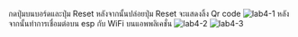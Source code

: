 กดปุ่มบนบอร์ดและปุ่ม Reset หลังจากนั้นปล่อยปุ่ม Reset จะแสดงลิ้ง Qr code
![lab4-1](https://github.com/Special-Topics-Computer-2023/ESP32-Provision-Manager/assets/115066285/7b7b7614-ed15-46f8-b886-664075699786)
หลังจากนั้นทำการเชื่อมต่อบน esp กับ WiFi บนแอพพลิเคชั่น
![lab4-2](https://github.com/Special-Topics-Computer-2023/ESP32-Provision-Manager/assets/115066285/63eb44a1-19d5-434a-b8f6-6ec636a57a84)
![lab4-3](https://github.com/Special-Topics-Computer-2023/ESP32-Provision-Manager/assets/115066285/4fb6c027-86db-494c-aded-963968a0f3a6)
